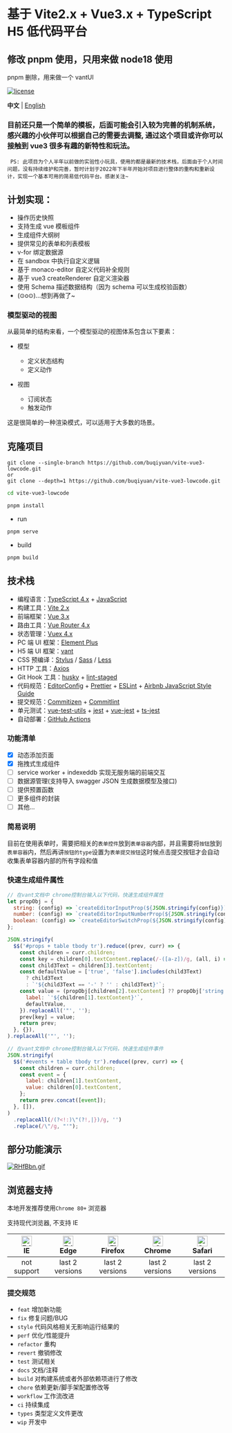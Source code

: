 # 基于 Vite2.x + Vue3.x + TypeScript H5 低代码平台

## 修改 pnpm 使用，只用来做 node18 使用

pnpm 删除，用来做一个 vantUI

[![license](https://img.shields.io/github/license/buqiyuan/vite-vue3-lowcode.svg)](LICENSE)

**中文** | [English](./README.EN.md)

### 目前还只是一个简单的模板，后面可能会引入较为完善的机制系统，感兴趣的小伙伴可以根据自己的需要去调整, 通过这个项目或许你可以接触到 vue3 很多有趣的新特性和玩法。

` PS: 此项目为个人半年以前做的实验性小玩具，使用的都是最新的技术栈，后面由于个人时间问题，没有持续维护和完善，暂时计划于2022年下半年开始对项目进行整体的重构和重新设计，实现一个基本可用的简易低代码平台。感谢关注~`

## 计划实现：

- 操作历史快照
- 支持生成 vue 模板组件
- 生成组件大纲树
- 提供常见的表单和列表模板
- v-for 绑定数据源
- 在 sandbox 中执行自定义逻辑
- 基于 monaco-editor 自定义代码补全规则
- 基于 vue3 createRenderer 自定义渲染器
- 使用 Schema 描述数据结构（因为 schema 可以生成校验函数）
- (⊙o⊙)…想到再做了~

### 模型驱动的视图

从最简单的结构来看，一个模型驱动的视图体系包含以下要素：

- 模型

  - 定义状态结构
  - 定义动作

- 视图
  - 订阅状态
  - 触发动作

这是很简单的一种渲染模式，可以适用于大多数的场景。

## 克隆项目

```shell
git clone --single-branch https://github.com/buqiyuan/vite-vue3-lowcode.git
or
git clone --depth=1 https://github.com/buqiyuan/vite-vue3-lowcode.git
```

```bash
cd vite-vue3-lowcode

pnpm install

```

- run

```bash
pnpm serve
```

- build

```bash
pnpm build
```

## 技术栈

- 编程语言：[TypeScript 4.x](https://www.typescriptlang.org/zh/) + [JavaScript](https://www.javascript.com/)
- 构建工具：[Vite 2.x](https://cn.vitejs.dev/)
- 前端框架：[Vue 3.x](https://v3.cn.vuejs.org/)
- 路由工具：[Vue Router 4.x](https://next.router.vuejs.org/zh/index.html)
- 状态管理：[Vuex 4.x](https://next.vuex.vuejs.org/)
- PC 端 UI 框架：[Element Plus](https://element-plus.org/#/zh-CN)
- H5 端 UI 框架：[vant](https://vant-contrib.gitee.io/vant/v3/#/zh-CN/)
- CSS 预编译：[Stylus](https://stylus-lang.com/) / [Sass](https://sass.bootcss.com/documentation) / [Less](http://lesscss.cn/)
- HTTP 工具：[Axios](https://axios-http.com/)
- Git Hook 工具：[husky](https://typicode.github.io/husky/#/) + [lint-staged](https://github.com/okonet/lint-staged)
- 代码规范：[EditorConfig](http://editorconfig.org) + [Prettier](https://prettier.io/) + [ESLint](https://eslint.org/) + [Airbnb JavaScript Style Guide](https://github.com/airbnb/javascript#translation)
- 提交规范：[Commitizen](http://commitizen.github.io/cz-cli/) + [Commitlint](https://commitlint.js.org/#/)
- 单元测试：[vue-test-utils](https://next.vue-test-utils.vuejs.org/) + [jest](https://jestjs.io/) + [vue-jest](https://github.com/vuejs/vue-jest) + [ts-jest](https://kulshekhar.github.io/ts-jest/)
- 自动部署：[GitHub Actions](https://docs.github.com/cn/actions/learn-github-actions)

### 功能清单

- [x] 动态添加页面
- [x] 拖拽式生成组件
- [ ] service worker + indexeddb 实现无服务端的前端交互
- [ ] 数据源管理(支持导入 swagger JSON 生成数据模型及接口)
- [ ] 提供预置函数
- [ ] 更多组件的封装
- [ ] 其他...

### 简易说明

目前在使用表单时，需要把相关的`表单控件`放到`表单容器`内部，并且需要将`按钮`放到`表单容器`内，然后再讲`按钮的type`设置为`表单提交按钮`这时候点击提交按钮才会自动收集表单容器内部的所有字段和值

### 快速生成组件属性

```javascript
// 在vant文档中 chrome控制台输入以下代码，快速生成组件属性
let propObj = {
  string: (config) => `createEditorInputProp(${JSON.stringify(config)})`,
  number: (config) => `createEditorInputNumberProp(${JSON.stringify(config)})`,
  boolean: (config) => `createEditorSwitchProp(${JSON.stringify(config)})`,
};

JSON.stringify(
  $$('#props + table tbody tr').reduce((prev, curr) => {
    const children = curr.children;
    const key = children[0].textContent.replace(/-([a-z])/g, (all, i) => i.toUpperCase());
    const child3Text = children[3].textContent;
    const defaultValue = ['true', 'false'].includes(child3Text)
      ? child3Text
      : `'${child3Text == '-' ? '' : child3Text}'`;
    const value = (propObj[children[2].textContent] ?? propObj['string'])({
      label: `'${children[1].textContent}'`,
      defaultValue,
    }).replaceAll('"', '');
    prev[key] = value;
    return prev;
  }, {}),
).replaceAll('"', '');
```

```javascript
// 在vant文档中 chrome控制台输入以下代码，快速生成组件事件
JSON.stringify(
  $$('#events + table tbody tr').reduce((prev, curr) => {
    const children = curr.children;
    const event = {
      label: children[1].textContent,
      value: children[0].textContent,
    };
    return prev.concat([event]);
  }, []),
)
  .replaceAll(/(?<!:)\"(?!,|})/g, '')
  .replace(/\"/g, "'");
```

## 部分功能演示

[![RHfBbn.gif](https://z3.ax1x.com/2021/07/07/RHfBbn.gif)](https://imgtu.com/i/RHfBbn)

## 浏览器支持

本地开发推荐使用`Chrome 80+` 浏览器

支持现代浏览器, 不支持 IE

| [<img src="https://raw.githubusercontent.com/alrra/browser-logos/master/src/edge/edge_48x48.png" alt=" Edge" width="24px" height="24px" />](http://godban.github.io/browsers-support-badges/)</br>IE | [<img src="https://raw.githubusercontent.com/alrra/browser-logos/master/src/edge/edge_48x48.png" alt=" Edge" width="24px" height="24px" />](http://godban.github.io/browsers-support-badges/)</br>Edge | [<img src="https://raw.githubusercontent.com/alrra/browser-logos/master/src/firefox/firefox_48x48.png" alt="Firefox" width="24px" height="24px" />](http://godban.github.io/browsers-support-badges/)</br>Firefox | [<img src="https://raw.githubusercontent.com/alrra/browser-logos/master/src/chrome/chrome_48x48.png" alt="Chrome" width="24px" height="24px" />](http://godban.github.io/browsers-support-badges/)</br>Chrome | [<img src="https://raw.githubusercontent.com/alrra/browser-logos/master/src/safari/safari_48x48.png" alt="Safari" width="24px" height="24px" />](http://godban.github.io/browsers-support-badges/)</br>Safari |
| :-: | :-: | :-: | :-: | :-: |
| not support | last 2 versions | last 2 versions | last 2 versions | last 2 versions |

### 提交规范

- `feat` 增加新功能
- `fix` 修复问题/BUG
- `style` 代码风格相关无影响运行结果的
- `perf` 优化/性能提升
- `refactor` 重构
- `revert` 撤销修改
- `test` 测试相关
- `docs` 文档/注释
- `build` 对构建系统或者外部依赖项进行了修改
- `chore` 依赖更新/脚手架配置修改等
- `workflow` 工作流改进
- `ci` 持续集成
- `types` 类型定义文件更改
- `wip` 开发中
